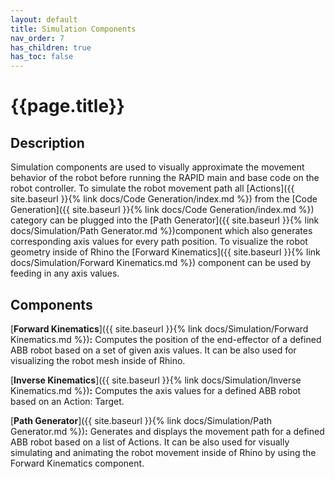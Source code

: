 ```yaml
---
layout: default
title: Simulation Components
nav_order: 7
has_children: true
has_toc: false
---
```


# **{{page.title}}**

## **Description**

Simulation components are used to visually approximate the movement behavior of the robot before running the RAPID main and base code on the robot controller.
To simulate the robot movement path all [Actions]({{ site.baseurl }}{% link docs/Code Generation/index.md %}) from the [Code Generation]({{ site.baseurl }}{% link docs/Code Generation/index.md %}) category 
can be plugged into the [Path Generator]({{ site.baseurl }}{% link docs/Simulation/Path Generator.md %})component which also generates 
corresponding axis values for every path position. To visualize the robot geometry inside of Rhino the [Forward Kinematics]({{ site.baseurl }}{% link docs/Simulation/Forward Kinematics.md %}) component can be used by feeding in any axis values.

## **Components**

[**Forward Kinematics**]({{ site.baseurl }}{% link docs/Simulation/Forward Kinematics.md %})**:** Computes the position of the end-effector of a defined ABB robot based on a set of given axis values. It can be also used for visualizing the robot mesh inside of Rhino.

[**Inverse Kinematics**]({{ site.baseurl }}{% link docs/Simulation/Inverse Kinematics.md %})**:** Computes the axis values for a defined ABB robot based on an Action: Target.

[**Path Generator**]({{ site.baseurl }}{% link docs/Simulation/Path Generator.md %})**:** Generates and displays the movement path for a defined ABB robot based on a list of Actions. It can be also used for visually simulating and animating the robot movement inside of Rhino by using the Forward Kinematics component.
